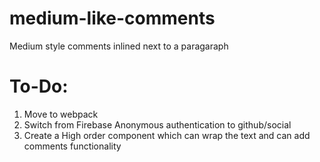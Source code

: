 # medium-like-comments

Medium style comments inlined next to a paragaraph

# To-Do:

1. Move to webpack
2. Switch from Firebase Anonymous authentication to github/social
3. Create a High order component which can wrap the text and can add comments functionality

